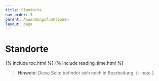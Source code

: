 ```yaml
---
title: Standorte
nav_order: 5
parent: Anwendungsfunktionen
layout: page
---
```


# Standorte
{% include toc.html %}
{% include reading_time.html %}

> **Hinweis:** Diese Seite befindet sich noch in Bearbeitung.
{: .note }

